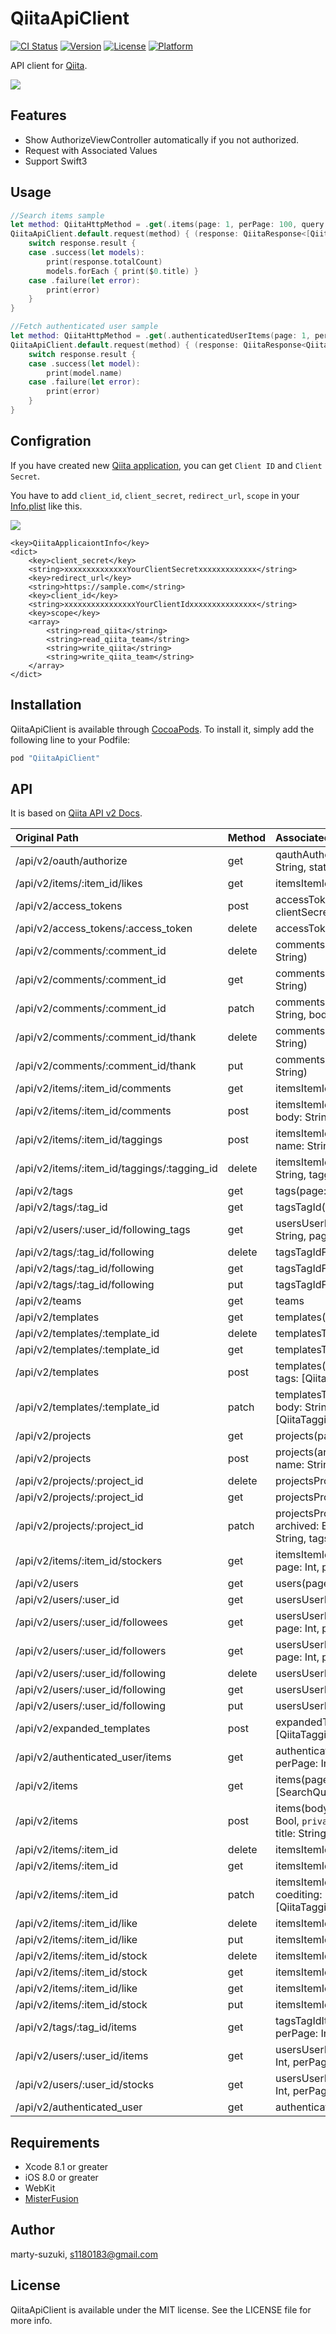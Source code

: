 # QiitaApiClient

[![CI Status](http://img.shields.io/travis/szk-atmosphere/QiitaApiClient.svg?style=flat)](https://travis-ci.org/szk-atmosphere/QiitaApiClient)
[![Version](https://img.shields.io/cocoapods/v/QiitaApiClient.svg?style=flat)](http://cocoapods.org/pods/QiitaApiClient)
[![License](https://img.shields.io/cocoapods/l/QiitaApiClient.svg?style=flat)](http://cocoapods.org/pods/QiitaApiClient)
[![Platform](https://img.shields.io/cocoapods/p/QiitaApiClient.svg?style=flat)](http://cocoapods.org/pods/QiitaApiClient)

API client for [Qiita](http://qiita.com/).

![](./Images/sample.gif)

## Features

- Show AuthorizeViewController automatically if you not authorized.
- Request with Associated Values
- Support Swift3

## Usage

```swift
//Search items sample
let method: QiitaHttpMethod = .get(.items(page: 1, perPage: 100, query: [.word("MisterFusion")]))
QiitaApiClient.default.request(method) { (response: QiitaResponse<[QiitaItem]>) in
    switch response.result {
    case .success(let models):
        print(response.totalCount)
        models.forEach { print($0.title) }
    case .failure(let error):
        print(error)
    }
}

//Fetch authenticated user sample
let method: QiitaHttpMethod = .get(.authenticatedUserItems(page: 1, perPage: 100))
QiitaApiClient.default.request(method) { (response: QiitaResponse<QiitaAuthenticatedUser>) in
    switch response.result {
    case .success(let model):
        print(model.name)
    case .failure(let error):
        print(error)
    }
}
```

## Configration

If you have created new [Qiita application](https://qiita.com/settings/applications/new), you can get `Client ID` and `Client Secret`.

You have to add `client_id`, `client_secret`, `redirect_url`, `scope` in your [Info.plist](./QiitaApiClientSample/QiitaApiClientSample/Info.plist) like this.

![](./Images/plist.png)

```
<key>QiitaApplicaiontInfo</key>
<dict>
	<key>client_secret</key>
	<string>xxxxxxxxxxxxxxYourClientSecretxxxxxxxxxxxxx</string>
	<key>redirect_url</key>
	<string>https://sample.com</string>
	<key>client_id</key>
	<string>xxxxxxxxxxxxxxxxYourClientIdxxxxxxxxxxxxxxx</string>
	<key>scope</key>
	<array>
		<string>read_qiita</string>
		<string>read_qiita_team</string>
		<string>write_qiita</string>
		<string>write_qiita_team</string>
	</array>
</dict>
```

## Installation

QiitaApiClient is available through [CocoaPods](http://cocoapods.org). To install
it, simply add the following line to your Podfile:

```ruby
pod "QiitaApiClient"

```
## API

It is based on [Qiita API v2 Docs](http://qiita.com/api/v2/docs).

| Original Path                               | Method | Associated Values                                                                                                   | Response               |
|:--------------------------------------------|:-------|:--------------------------------------------------------------------------------------------------------------------|:-----------------------|
| /api/v2/oauth/authorize                     | get    | qauthAuthorize(clientId: String, scope: String, state: String?)                                                     | --                     |
| /api/v2/items/:item_id/likes                | get    | itemsItemIdLikes(itemId: Int)                                                                                       | [QiitaLike]            |
| /api/v2/access_tokens                       | post   | accessTokens(clientId: String, clientSecret: String, code: String)                                                  | QiitaAccessToken       |
| /api/v2/access_tokens/:access_token         | delete | accessTokens(accessToken: String)                                                                                   | --                     |
| /api/v2/comments/:comment_id                | delete | commentsCommentId(commentId: String)                                                                                | --                     |
| /api/v2/comments/:comment_id                | get    | commentsCommentId(commentId: String)                                                                                | QiitaComment           |
| /api/v2/comments/:comment_id                | patch  | commentsCommentId(commentId: String, body: String)                                                                  | QiitaComment           |
| /api/v2/comments/:comment_id/thank          | delete | commentsCommentIdThank(commentId: String)                                                                           | QiitaComment           |
| /api/v2/comments/:comment_id/thank          | put    | commentsCommentIdThank(commentId: String)                                                                           | QiitaComment           |
| /api/v2/items/:item_id/comments             | get    | itemsItemIdComments(itemId: String)                                                                                 | [QiitaComment]         |
| /api/v2/items/:item_id/comments             | post   | itemsItemIdComments(itemId: String, body: String)                                                                   | QiitaComment           |
| /api/v2/items/:item_id/taggings             | post   | itemsItemIdTaggings(itemId: String, name: String, versions: [String])                                               | QiitaTagging           |
| /api/v2/items/:item_id/taggings/:tagging_id | delete | itemsItemIdTaggingsTaggingId(itemId: String, taggingId: Int)                                                        | --                     |
| /api/v2/tags                                | get    | tags(page: Int, perPage: Int, sort: Sort)                                                                           | [QiitaTag]             |
| /api/v2/tags/:tag_id                        | get    | tagsTagId(tagId: Int)                                                                                               | QiitaTag               |
| /api/v2/users/:user_id/following_tags       | get    | usersUserIdFollowingTags(userId: String, page: Int, perPage: Int)                                                   | QiitaTag               |
| /api/v2/tags/:tag_id/following              | delete | tagsTagIdFollowing(tagId: Int)                                                                                      | --                     |
| /api/v2/tags/:tag_id/following              | get    | tagsTagIdFollowing(tagId: Int)                                                                                      | QiitaTag               |
| /api/v2/tags/:tag_id/following              | put    | tagsTagIdFollowing(tagId: Int)                                                                                      | --                     |
| /api/v2/teams                               | get    | teams                                                                                                               | [QiitaTeam]            |
| /api/v2/templates                           | get    | templates(page: Int, perPage: Int)                                                                                  | [QiitaTemplate]        |
| /api/v2/templates/:template_id              | delete | templatesTemplateId(templateId: Int)                                                                                | --                     |
| /api/v2/templates/:template_id              | get    | templatesTemplateId(templateId: Int)                                                                                | QiitaTemplate          |
| /api/v2/templates                           | post   | templates(body: String, name: String, tags: [QiitaTagging], title: String)                                          | QiitaTemplate          |
| /api/v2/templates/:template_id              | patch  | templatesTemplateId(templateId: Int, body: String, name: String, tags: [QiitaTagging], title: String)               | QiitaTemplate          |
| /api/v2/projects                            | get    | projects(page: Int, perPage: Int)                                                                                   | [QiitaProject]         |
| /api/v2/projects                            | post   | projects(archived: Bool, body: String, name: String, tags: [QiitaTagging])                                          | QiitaProject           |
| /api/v2/projects/:project_id                | delete | projectsProjectId(progectId: Int)                                                                                   | --                     |
| /api/v2/projects/:project_id                | get    | projectsProjectId(progectId: Int)                                                                                   | QiitaProject           |
| /api/v2/projects/:project_id                | patch  | projectsProjectId(progectId: Int, archived: Bool, body: String, name: String, tags: [QiitaTagging])                 | QiitaProject           |
| /api/v2/items/:item_id/stockers             | get    | itemsItemIdStockers(itemId: String, page: Int, perPage: Int)                                                        | [QiitaUser]            |
| /api/v2/users                               | get    | users(page: Int, perPage: Int)                                                                                      | [QiitaUser]            |
| /api/v2/users/:user_id                      | get    | usersUserId(userId: String)                                                                                         | QiitaUser              |
| /api/v2/users/:user_id/followees            | get    | usersUserIdFollowees(userId: String, page: Int, perPage: Int)                                                       | [QiitaUser]            |
| /api/v2/users/:user_id/followers            | get    | usersUserIdFollowers(uesrId: String, page: Int, perPage: Int)                                                       | [QiitaUser]            |
| /api/v2/users/:user_id/following            | delete | usersUserIdFollowing(userId: String)                                                                                | --                     |
| /api/v2/users/:user_id/following            | get    | usersUserIdFollowing(userId: String)                                                                                | QiitaUser              |
| /api/v2/users/:user_id/following            | put    | usersUserIdFollowing(userId: String)                                                                                | --                     |
| /api/v2/expanded_templates                  | post   | expandedTemplates(body: String, tags: [QiitaTagging], title: String)                                                | QiitaExpandedTemplate  |
| /api/v2/authenticated_user/items            | get    | authenticatedUserItems(page: Int, perPage: Int)                                                                     | [QiitaItem]            |
| /api/v2/items                               | get    | items(page: Int, perPage: Int, query: [SearchQuery])                                                                | [QiitaItem]            |
| /api/v2/items                               | post   | items(body: String, coediting: Bool, gist: Bool, `private`: Bool, tags: [QiitaTagging], title: String, tweet: Bool) | QiitaItem              |
| /api/v2/items/:item_id                      | delete | itemsItemId(itemId: String)                                                                                         | QiitaItem              |
| /api/v2/items/:item_id                      | get    | itemsItemId(itemId: String)                                                                                         | QiitaItem              |
| /api/v2/items/:item_id                      | patch  | itemsItemId(itemId: String, body: String, coediting: Bool, `private`: Bool, tags: [QiitaTagging], title: String)    | QiitaItem              |
| /api/v2/items/:item_id/like                 | delete | itemsItemIdLike(itemId: String)                                                                                     | --                     |
| /api/v2/items/:item_id/like                 | put    | itemsItemIdLike(itemId: String)                                                                                     | --                     |
| /api/v2/items/:item_id/stock                | delete | itemsItemIdStock(itemId: String)                                                                                    | --                     |
| /api/v2/items/:item_id/stock                | get    | itemsItemIdStock(itemId: String)                                                                                    | --                     |
| /api/v2/items/:item_id/like                 | get    | itemsItemIdLike(itemId: String)                                                                                     | --                     |
| /api/v2/items/:item_id/stock                | put    | itemsItemIdStock(itemId: String)                                                                                    | --                     |
| /api/v2/tags/:tag_id/items                  | get    | tagsTagIdItems(tagId: Int, page: Int, perPage: Int)                                                                 | [QiitaItem]            |
| /api/v2/users/:user_id/items                | get    | usersUserIdItems(userId: String, page: Int, perPage: Int)                                                           | [QiitaItem]            |
| /api/v2/users/:user_id/stocks               | get    | usersUserIdStocks(userId: String, page: Int, perPage: Int)                                                          | [QiitaItem]            |
| /api/v2/authenticated_user                  | get    | authenticatedUser                                                                                                   | QiitaAuthenticatedUser |

## Requirements

- Xcode 8.1 or greater
- iOS 8.0 or greater
- WebKit
- [MisterFusion](https://github.com/marty-suzuki/MisterFusion)

## Author

marty-suzuki, s1180183@gmail.com

## License

QiitaApiClient is available under the MIT license. See the LICENSE file for more info.
